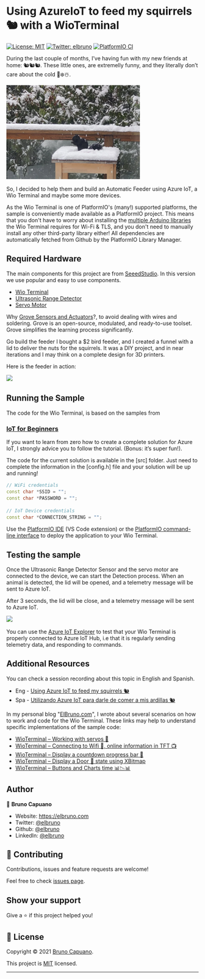 # Using AzureIoT to feed my squirrels 🐿️ with a WioTerminal

[![License: MIT](https://img.shields.io/badge/License-MIT-yellow.svg)](/LICENSE)
[![Twitter: elbruno](https://img.shields.io/twitter/follow/elbruno.svg?style=social)](https://twitter.com/kartben)
[![PlatformIO CI](https://github.com/kartben/wioterminal-azureiothub-sample/workflows/PlatformIO%20CI/badge.svg)](https://github.com/elbruno/AzureIoTSquirrelFeeder/actions?query=workflow%3A%22PlatformIO+CI%22)

During the last couple of months, I’ve having fun with my new friends at home: 🐿️🐿️🐿️. These little ones, are extremelly funny, and they literally don’t care about the cold 🥶❄️☃️.

[<img src="img/squirrell-on-the-snow.png" width="350"/>](squirrell-on-the-snow.png)

So, I decided to help them and build an Automatic Feeder using Azure IoT, a Wio Terminal and maybe some more devices. 

As the Wio Terminal is one of PlatformIO's (many!) supported platforms, the sample is conveniently made available as a PlatformIO project. This means that you don't have to worry about installing the [multiple Arduino libraries](https://wiki.seeedstudio.com/Wio-Terminal-Network-Overview/) the Wio Terminal requires for Wi-Fi & TLS, and you don't need to manually install any other third-party library either! All dependencies are automatically fetched from Github by the PlatformIO Library Manager.

## Required Hardware

The main components for this project are from [SeeedStudio](https://www.seeedstudio.com/). In this version we use popular and easy to use components.

- [Wio Terminal](https://www.seeedstudio.com/wio-terminal)
- [Ultrasonic Range Detector](https://www.seeedstudio.com/Grove-Ultrasonic-Distance-Sensor.html)
- [Servo Motor](https://www.seeedstudio.com/Grove-Servo.html)

Why [Grove Sensors and Actuators](https://www.seeedstudio.com/category/Grove-c-1003.html)?, to avoid dealing with wires and soldering. Grove is an open-source, modulated, and ready-to-use toolset. Grove simplifies the learning process significantly.

Go build the feeder I bought a $2 bird feeder, and I created a funnel with a lid to deliver the nuts for the squirrels. It was a DIY project, and in near iterations and I may think on a complete design for 3D printers.

Here is the feeder in action: 

<img src="img/Wio Feeder-Buttons.gif" width="350"/>

## Running the Sample

The code for the Wio Terminal, is based on the samples from 

### [IoT for Beginners](https://aka.ms/iot-beginners)

If you want to learn from zero how to create a complete solution for Azure IoT, I strongly advice you to follow the tutorial. (Bonus: it’s super fun!).

The code for the current solution is available in the [src] folder. Just need to complete the information in the [config.h] file and your solution will be up and running!

```c++
// WiFi credentials
const char *SSID = "";
const char *PASSWORD = "";

// IoT Device credentials
const char *CONNECTION_STRING = "";
```

Use the [PlatformIO IDE](https://marketplace.visualstudio.com/items?itemName=platformio.platformio-ide) (VS Code extension) or the [PlatformIO command-line interface](https://platformio.org/install/cli) to deploy the application to your Wio Terminal. 

## Testing the sample

Once the Ultrasonic Range Detector Sensor and the servo motor are connected to the device, we can start the Detection process. When an animal is detected, the lid will be opened, and a telemetry message will be sent to Azure IoT. 

After 3 seconds, the lid will be close, and a telemetry message will be sent to Azure IoT. 

<img src="img/Wio-Feeder-Demo-Azure-Iot-Telemetry.gif" width="650"/>


You can use the [Azure IoT Explorer](https://github.com/Azure/azure-iot-explorer/releases) to test that your Wio Terminal is properly connected to Azure IoT Hub, i.e that it is regularly sending telemetry data, and responding to commands.

## Additional Resources

You can check a session recording about this topic in English and Spanish.

- Eng - [Using Azure IoT to feed my squirrels 🐿️](https://aka.ms/IoTtoFeedSquirrels)
- Spa - [Utilizando Azure IoT para darle de comer a mis ardillas 🐿️](https://aka.ms/ReactorSession1.6)

In my personal blog "[ElBruno.com](https://elbruno.com)", I wrote about several scenarios on how to work and code for the Wio Terminal. These links may help to understand specific implementations of the sample code:

- [WioTerminal – Working with servos 🦾](https://elbruno.com/2021/12/13/wioterminal-working-with-servos-%f0%9f%a6%be-code-and-platformio_org/)
- [WioTerminal – Connecting to Wifi 📶, online information in TFT 📺](https://elbruno.com/2021/12/10/wioterminal-connecting-to-wifi-%f0%9f%93%b6-online-information-in-tft-%f0%9f%93%ba-code-and-platformio_org/)
- [WioTerminal – Display a countdown progress bar 🚥](https://elbruno.com/2021/11/03/wioterminal-display-a-countdown-progress-bar-%f0%9f%9a%a5-for-the-next-azureiot-%e2%98%81%ef%b8%8f-refresh-data/)
- [WioTerminal – Display a Door 🚪 state using XBitmap](https://elbruno.com/2021/11/01/wioterminal-display-a-digitaltwin-door-%f0%9f%9a%aa-state-using-xbitmal-with-azureiot-%e2%98%81%ef%b8%8f/)
- [WioTerminal – Buttons and Charts time 📊📉📊](https://elbruno.com/2021/10/19/wioterminal-buttons-and-charts-time-%f0%9f%93%8a%f0%9f%93%89%f0%9f%93%8a/)


## Author

👤 **Bruno Capuano**

* Website: https://elbruno.com
* Twitter: [@elbruno](https://twitter.com/elbruno)
* Github: [@elbruno](https://github.com/elbruno)
* LinkedIn: [@elbruno](https://linkedin.com/in/elbruno)

## 🤝 Contributing

Contributions, issues and feature requests are welcome!

Feel free to check [issues page](https://github.com/elbruno/AzureIoTSquirrelFeeder/issues).

## Show your support

Give a ⭐️ if this project helped you!


## 📝 License

Copyright &copy; 2021 [Bruno Capuano](https://github.com/elbruno).

This project is [MIT](/LICENSE) licensed.

***